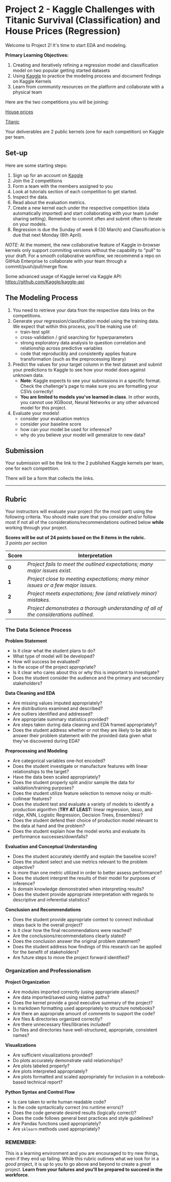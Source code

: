 # Project 2 - Kaggle Challenges with Titanic Survival (Classification) and House Prices (Regression)

Welcome to Project 2! It's time to start EDA and modeling.

**Primary Learning Objectives:**
1. Creating and iteratively refining a regression model and classification model on two popular getting started datasets
2. Using [Kaggle](https://www.kaggle.com/) to practice the modeling process and document findings on Kaggle Kernels
3. Learn from community resources on the platform and collaborate with a physical team

Here are the two competitions you will be joining:

[House prices](https://www.kaggle.com/c/house-prices-advanced-regression-techniques)

[Titanic](https://www.kaggle.com/c/titanic)

Your deliverables are 2 public kernels (one for each competition) on Kaggle per team.

## Set-up

Here are some starting steps:

1. Sign up for an account on [Kaggle](https://www.kaggle.com/)
2. Join the 2 competitions
3. Form a team with the members assigned to you
4. Look at tutorials section of each competition to get started. 
5. Inspect the data.
6. Read about the evaluation metrics.
7. Create a new kernel each under the respective competition (data automatically imported) and start collaborating with your team (under sharing setting). Remember to commit often and submit often to iterate on your models.
8. Regression is due the Sunday of week 6 (30 March) and Classification is due that next Monday (6th April).

_NOTE_: At the moment, the new collaborative feature of Kaggle in-browser kernels only support commiting versions without the capability to "pull" to your draft. For a smooth collaborative workflow, we recommend a repo on GitHub Enterprise to collaborate with your team through a commit/push/pull/merge flow.

Some advanced usage of Kaggle kernel via Kaggle API: https://github.com/Kaggle/kaggle-api

## The Modeling Process

1. You need to retrieve your data from the respective data links on the competitions.
2. Generate your regression/classification model using the training data. We expect that within this process, you'll be making use of:
    - train-test split
    - cross-validation / grid searching for hyperparameters
    - strong exploratory data analysis to question correlation and relationship across predictive variables
    - code that reproducibly and consistently applies feature transformation (such as the preprocessing library)
3. Predict the values for your target column in the test dataset and submit your predictions to Kaggle to see how your model does against unknown data.
    - **Note**: Kaggle expects to see your submissions in a specific format. Check the challenge's page to make sure you are formatting your CSVs correctly!
    - **You are limited to models you've learned in class**. In other words, you cannot use XGBoost, Neural Networks or any other advanced model for this project.
4. Evaluate your models!
    - consider your evaluation metrics
    - consider your baseline score
    - how can your model be used for inference?
    - why do you believe your model will generalize to new data?

## Submission

Your submission will be the link to the 2 published Kaggle kernels per team, one for each competition.

There will be a form that collects the links.

---

## Rubric
Your instructors will evaluate your project (for the most part) using the following criteria.  You should make sure that you consider and/or follow most if not all of the considerations/recommendations outlined below **while** working through your project.

**Scores will be out of 24 points based on the 8 items in the rubric.** <br>
*3 points per section*<br>

| Score | Interpretation |
| --- | --- |
| **0** | *Project fails to meet the outlined expectations; many major issues exist.* |
| **1** | *Project close to meeting expectations; many minor issues or a few major issues.* |
| **2** | *Project meets expectations; few (and relatively minor) mistakes.* |
| **3** | *Project demonstrates a thorough understanding of all of the considerations outlined.* |

### The Data Science Process

**Problem Statement**
- Is it clear what the student plans to do?
- What type of model will be developed?
- How will success be evaluated?
- Is the scope of the project appropriate?
- Is it clear who cares about this or why this is important to investigate?
- Does the student consider the audience and the primary and secondary stakeholders?

**Data Cleaning and EDA**
- Are missing values imputed appropriately?
- Are distributions examined and described?
- Are outliers identified and addressed?
- Are appropriate summary statistics provided?
- Are steps taken during data cleaning and EDA framed appropriately?
- Does the student address whether or not they are likely to be able to answer their problem statement with the provided data given what they've discovered during EDA?

**Preprocessing and Modeling**
- Are categorical variables one-hot encoded?
- Does the student investigate or manufacture features with linear relationships to the target?
- Have the data been scaled appropriately?
- Does the student properly split and/or sample the data for validation/training purposes?
- Does the student utilize feature selection to remove noisy or multi-collinear features?
- Does the student test and evaluate a variety of models to identify a production algorithm (**TRY AT LEAST:** linear regression, lasso, and ridge, KNN, Logistic Regression, Decision Trees, Ensembles)?
- Does the student defend their choice of production model relevant to the data at hand and the problem?
- Does the student explain how the model works and evaluate its performance successes/downfalls?

**Evaluation and Conceptual Understanding**
- Does the student accurately identify and explain the baseline score?
- Does the student select and use metrics relevant to the problem objective?
- Is more than one metric utilized in order to better assess performance?
- Does the student interpret the results of their model for purposes of inference?
- Is domain knowledge demonstrated when interpreting results?
- Does the student provide appropriate interpretation with regards to descriptive and inferential statistics?

**Conclusion and Recommendations**
- Does the student provide appropriate context to connect individual steps back to the overall project?
- Is it clear how the final recommendations were reached?
- Are the conclusions/recommendations clearly stated?
- Does the conclusion answer the original problem statement?
- Does the student address how findings of this research can be applied for the benefit of stakeholders?
- Are future steps to move the project forward identified?

### Organization and Professionalism

**Project Organization**
- Are modules imported correctly (using appropriate aliases)?
- Are data imported/saved using relative paths?
- Does the kernel provide a good executive summary of the project?
- Is markdown formatting used appropriately to structure notebooks?
- Are there an appropriate amount of comments to support the code?
- Are files & directories organized correctly?
- Are there unnecessary files/libraries included?
- Do files and directories have well-structured, appropriate, consistent names?

**Visualizations**
- Are sufficient visualizations provided?
- Do plots accurately demonstrate valid relationships?
- Are plots labeled properly?
- Are plots interpreted appropriately?
- Are plots formatted and scaled appropriately for inclusion in a notebook-based technical report?

**Python Syntax and Control Flow**
- Is care taken to write human readable code?
- Is the code syntactically correct (no runtime errors)?
- Does the code generate desired results (logically correct)?
- Does the code follows general best practices and style guidelines?
- Are Pandas functions used appropriately?
- Are `sklearn` methods used appropriately?

### REMEMBER:

This is a learning environment and you are encouraged to try new things, even if they end up failing. While this rubric outlines what we look for in a _good_ project, it is up to you to go above and beyond to create a _great_ project. **Learn from your failures and you'll be prepared to succeed in the workforce**.
